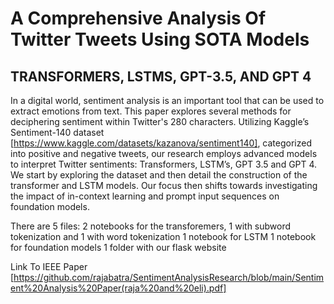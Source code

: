 # A Comprehensive Analysis Of Twitter Tweets Using SOTA Models
## TRANSFORMERS, LSTMS, GPT-3.5, AND GPT 4
In a digital world, sentiment analysis is an important tool that can be used to extract emotions from text. This paper explores several methods for deciphering sentiment within Twitter's 280 characters. Utilizing Kaggle’s Sentiment-140 dataset [https://www.kaggle.com/datasets/kazanova/sentiment140], categorized into positive and negative tweets, our research employs advanced models to interpret Twitter sentiments: Transformers, LSTM’s, GPT 3.5 and GPT 4. We start by exploring the dataset and then detail the construction of the transformer and LSTM models. Our focus then shifts towards investigating the impact of in-context learning and prompt input sequences on foundation models.


There are 5 files:
2 notebooks for the transforemers, 1 with subword tokenization and 1 with word tokenization
1 notebook for LSTM
1 notebook for foundation models
1 folder with our flask website

Link To IEEE Paper [https://github.com/rajabatra/SentimentAnalysisResearch/blob/main/Sentiment%20Analysis%20Paper(raja%20and%20eli).pdf]


